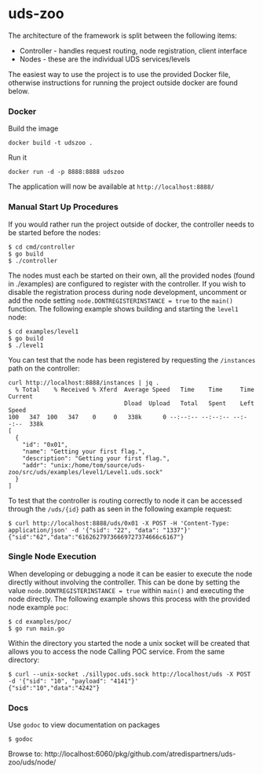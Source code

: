 # uds-zoo

The architecture of the framework is split between the following items:

- Controller - handles request routing, node registration, client interface
- Nodes - these are the individual UDS services/levels

The easiest way to use the project is to use the provided Docker file, otherwise instructions for running the project
outside docker are found below.

### Docker

Build the image

```shell
docker build -t udszoo .
```

Run it

```shell
docker run -d -p 8888:8888 udszoo
```

The application will now be available at `http://localhost:8888/`

### Manual Start Up Procedures

If you would rather run the project outside of docker, the controller needs to be started before the nodes:

```
$ cd cmd/controller
$ go build
$ ./controller
```

The nodes must each be started on their own, all the provided nodes (found in ./examples) are configured to register
with the controller. If you wish to disable the registration process during node development, uncomment or add the node
setting `node.DONTREGISTERINSTANCE = true` to the `main()` function. The following example shows building and starting
the `level1` node:

```
$ cd examples/level1
$ go build
$ ./level1
```

You can test that the node has been registered by requesting the `/instances` path on the controller:

```
curl http://localhost:8888/instances | jq . 
  % Total    % Received % Xferd  Average Speed   Time    Time     Time  Current
                                 Dload  Upload   Total   Spent    Left  Speed
100   347  100   347    0     0   338k      0 --:--:-- --:--:-- --:--:--  338k
[
  {
    "id": "0x01",
    "name": "Getting your first flag.",
    "description": "Getting your first flag.",
    "addr": "unix:/home/tom/source/uds-zoo/src/uds/examples/level1/Level1.uds.sock"
  }
]
```

To test that the controller is routing correctly to node it can be accessed through the `/uds/{id}` path as seen in the
following example request:

```
$ curl http://localhost:8888/uds/0x01 -X POST -H 'Content-Type: application/json' -d '{"sid": "22", "data": "1337"}'
{"sid":"62","data":"61626279736669727374666c6167"}
```

### Single Node Execution

When developing or debugging a node it can be easier to execute the node directly without involving the controller. This
can be done by setting the value `node.DONTREGISTERINSTANCE = true` within `main()` and executing the node directly. The
following example shows this process with the provided node example `poc`:

```
$ cd examples/poc/
$ go run main.go
```

Within the directory you started the node a unix socket will be created that allows you to access the node Calling POC
service. From the same directory:

```
$ curl --unix-socket ./sillypoc.uds.sock http://localhost/uds -X POST -d '{"sid": "10", "payload": "4141"}'
{"sid":"10","data":"4242"}
```

### Docs

Use `godoc` to view documentation on packages

```
$ godoc
```

Browse to: http://localhost:6060/pkg/github.com/atredispartners/uds-zoo/uds/node/
